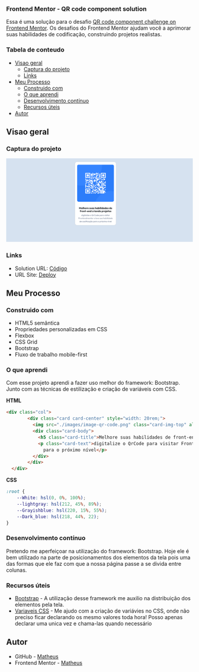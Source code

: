 ### Frontend Mentor - QR code component solution

Essa é uma solução para o desafio [QR code component challenge on Frontend Mentor](https://www.frontendmentor.io/challenges/qr-code-component-iux_sIO_H). Os desafios do Frontend Mentor ajudam você a aprimorar suas habilidades de codificação, construindo projetos realistas.

### Tabela de conteudo

- [Visao geral](#visao-geral)
  - [Captura do projeto](#captura-do-projeto)
  - [Links](#links)
- [Meu Processo](#meu-processo)
  - [Construido com](#construido-com)
  - [O que aprendi](#o-que-aprendi)
  - [Desenvolvimento contínuo](#desenvolvimento-contínuo)
  - [Recursos úteis](#recursos-úteis)
- [Autor](#autor)


## Visao geral

### Captura do projeto

![](./images/projeto_QrCode.png)


### Links

- Solution URL: [Código](https://your-solution-url.com)
- URL Site: [Deploy](https://qr-code-frontend-mentor-zeta-blue.vercel.app/)

## Meu Processo

### Construido com

- HTML5 semântica
- Propriedades personalizadas em CSS
- Flexbox
- CSS Grid
- Bootstrap
- Fluxo de trabalho mobile-first


### O que aprendi

Com esse projeto aprendi a fazer uso melhor do framework: Bootstrap. Junto com as técnicas de estilização e criação de variáveis com CSS.

**HTML**
```html
<div class="col">
        <div class="card card-center" style="width: 20rem;">
          <img src="./images/image-qr-code.png" class="card-img-top" alt="QrCode do projeto">
          <div class="card-body">
            <h5 class="card-title">Melhore suas habilidades de front-end criando projetos</h5>
            <p class="card-text">digitalize o QrCode para visitar Frontendmentor e leve sua habilidade de codificação
              para o próximo nível</p>
          </div>
        </div>
  </div>
```
**CSS**
```css
:root {
    --White: hsl(0, 0%, 100%);
    --lightgray: hsl(212, 45%, 89%);
    --Grayishblue: hsl(220, 15%, 55%);
    --Dark_blue: hsl(218, 44%, 22);
}
```


### Desenvolvimento contínuo

Pretendo me aperfeiçoar na utilização do framework: Bootstrap. Hoje ele é bem utilizado na parte de posicionamentos dos elementos da tela pois uma das formas que ele faz com que a nossa página passe a se divida entre colunas.

### Recursos úteis

- [Bootstrap](https://getbootstrap.com/docs/5.3/layout/grid/) - A utilização desse framework me auxilio na distribuição dos elementos pela tela.
- [Variaveis CSS](https://developer.mozilla.org/pt-BR/docs/Web/CSS/Using_CSS_custom_properties) - Me ajudo com a criação de variávies no CSS, onde não preciso ficar declarando os mesmo valores toda hora! Posso apenas declarar uma unica vez e chama-las quando necessário


## Autor

- GitHub - [Matheus](https://github.com/DevMatheusBarba)
- Frontend Mentor - [Matheus](https://www.frontendmentor.io/profile/DevMatheusBarba)

